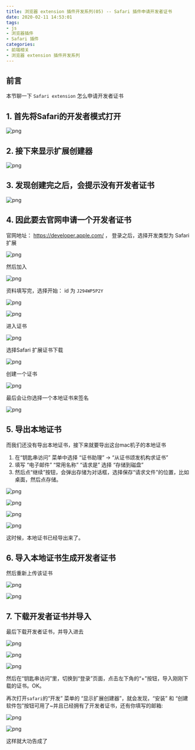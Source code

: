 ```yaml
---
title: 浏览器 extension 插件开发系列(05) -- Safari 插件申请开发者证书
date: 2020-02-11 14:53:01
tags: 
- js
- 浏览器插件
- Safari 插件
categories: 
- 前端相关
- 浏览器 extension 插件开发系列
---
```

## 前言
本节聊一下 `Safari extension` 怎么申请开发者证书
## 1. 首先将Safari的开发者模式打开

![png](1.png)
<!--more-->
## 2. 接下来显示扩展创建器

![png](2.png)

## 3. 发现创建完之后，会提示没有开发者证书

![png](3.png)

## 4. 因此要去官网申请一个开发者证书
官网地址： https://developer.apple.com/ ， 登录之后，选择开发类型为 Safari 扩展

![png](4.png)

然后加入

![png](5.png)

资料填写完，选择开始：  id 为 `J294WP5P2Y`

![png](6.png)

![png](7.png)

进入证书

![png](8.png)

选择Safari 扩展证书下载

![png](9.png)

创建一个证书

![png](10.png)

最后会让你选择一个本地证书来签名

![png](11.png)

## 5. 导出本地证书
而我们还没有导出本地证书，接下来就要导出这台mac机子的本地证书
1. 在“钥匙串访问” 菜单中选择 “证书助理” -> “从证书颂发机构求证书” 
2. 填写 “电子邮件” “常用名称” “请求是” 选择 “存储到磁盘”
3. 然后点“继续”按钮，会弹出存储为对话框，选择保存“请求文件”的位置，比如桌面，然后点存储。

![png](12.png)

![png](13.png)

![png](14.png)

![png](15.png)

这时候，本地证书已经导出来了。
## 6. 导入本地证书生成开发者证书
然后重新上传该证书

![png](16.png)

![png](17.png)

## 7. 下载开发者证书并导入
最后下载开发者证书，并导入进去

![png](18.png)

![png](19.png)

![png](20.png)

然后在“钥匙串访问”里，切换到“登录”页面，点击左下角的“+”按钮，导入刚刚下载的证书。OK。

再次打开`safari`的“开发” 菜单的 “显示扩展创建器”，就会发现，“安装” 和 “创建软件包”按钮可用了~并且已经拥有了开发者证书，还有你填写的邮箱:

![png](21.png)

![png](22.png)

这样就大功告成了


